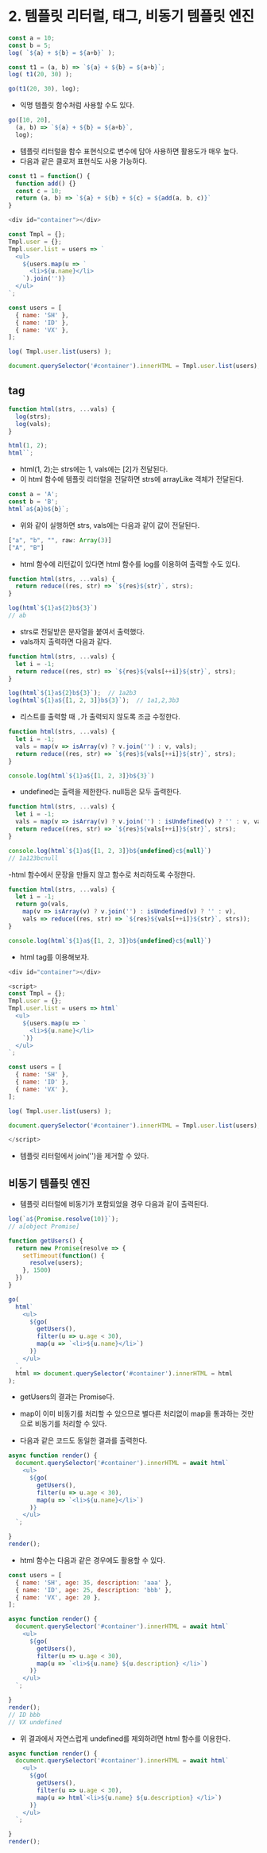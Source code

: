 # 2. 템플릿 리터럴, 태그, 비동기 템플릿 엔진

```js
const a = 10;
const b = 5;
log( `${a} + ${b} = ${a+b}` );
```

```js
const t1 = (a, b) => `${a} + ${b} = ${a+b}`;
log( t1(20, 30) );

go(t1(20, 30), log);
```

- 익명 템플릿 함수처럼 사용할 수도 있다.

```js
go([10, 20],
  (a, b) => `${a} + ${b} = ${a+b}`,
  log);
```

- 템플릿 리터럴을 함수 표현식으로 변수에 담아 사용하면 활용도가 매우 높다.
- 다음과 같은 클로저 표현식도 사용 가능하다.

```js
const t1 = function() {
  function add() {}
  const c = 10;
  return (a, b) => `${a} + ${b} + ${c} = ${add(a, b, c)}`
}
```

```js
<div id="container"></div>

const Tmpl = {};
Tmpl.user = {};
Tmpl.user.list = users => `
  <ul>
    ${users.map(u => `
      <li>${u.name}</li>
    `).join('')}
  </ul>
`;

const users = [
  { name: 'SH' },
  { name: 'ID' },
  { name: 'VX' },
];

log( Tmpl.user.list(users) );

document.querySelector('#container').innerHTML = Tmpl.user.list(users);
```

## tag

```js
function html(strs, ...vals) {
  log(strs);
  log(vals);
}

html(1, 2);
html``;
```

- html(1, 2);는 strs에는 1, vals에는 [2]가 전달된다.
- 이 html 함수에 템플릿 리터럴을 전달하면 strs에 arrayLike 객체가 전달된다.

```js
const a = 'A';
const b = 'B';
html`a${a}b${b}`;
```

- 위와 같이 실행하면 strs, vals에는 다음과 같이 값이 전달된다.

```js
["a", "b", "", raw: Array(3)]
["A", "B"]
```

- html 함수에 리턴값이 있다면 html 함수를 log를 이용하여 출력할 수도 있다.

```js
function html(strs, ...vals) {
  return reduce((res, str) => `${res}${str}`, strs);
}

log(html`${1}a${2}b${3}`)
// ab
```

- strs로 전달받은 문자열을 붙여서 출력했다.
- vals까지 출력하면 다음과 같다.

```js
function html(strs, ...vals) {
  let i = -1;
  return reduce((res, str) => `${res}${vals[++i]}${str}`, strs);
}

log(html`${1}a${2}b${3}`);  // 1a2b3
log(html`${1}a${[1, 2, 3]}b${3}`);  // 1a1,2,3b3
```

- 리스트를 출력할 때 `,`가 출력되지 않도록 조금 수정한다.

```js
function html(strs, ...vals) {
  let i = -1;
  vals = map(v => isArray(v) ? v.join('') : v, vals);
  return reduce((res, str) => `${res}${vals[++i]}${str}`, strs);
}

console.log(html`${1}a${[1, 2, 3]}b${3}`)
```

- undefined는 출력을 제한한다. null등은 모두 출력한다.

```js
function html(strs, ...vals) {
  let i = -1;
  vals = map(v => isArray(v) ? v.join('') : isUndefined(v) ? '' : v, vals);
  return reduce((res, str) => `${res}${vals[++i]}${str}`, strs);
}

console.log(html`${1}a${[1, 2, 3]}b${undefined}c${null}`)
// 1a123bcnull
```

-html 함수에서 문장을 만들지 않고 함수로 처리하도록 수정한다.

```js
function html(strs, ...vals) {
  let i = -1;
  return go(vals,
    map(v => isArray(v) ? v.join('') : isUndefined(v) ? '' : v),
    vals => reduce((res, str) => `${res}${vals[++i]}${str}`, strs));
}

console.log(html`${1}a${[1, 2, 3]}b${undefined}c${null}`)
```

- html tag를 이용해보자.

```js
<div id="container"></div>

<script>
const Tmpl = {};
Tmpl.user = {};
Tmpl.user.list = users => html`
  <ul>
    ${users.map(u => `
      <li>${u.name}</li>
    `)}
  </ul>
`;

const users = [
  { name: 'SH' },
  { name: 'ID' },
  { name: 'VX' },
];

log( Tmpl.user.list(users) );

document.querySelector('#container').innerHTML = Tmpl.user.list(users);

</script>
```

- 템플릿 리터럴에서 join('')을 제거할 수 있다.

## 비동기 템플릿 엔진

- 템플릿 리터럴에 비동기가 포함되었을 경우 다음과 같이 출력된다.

```js
log(`a${Promise.resolve(10)}`);
// a[object Promise]
```

```js
function getUsers() {
  return new Promise(resolve => {
    setTimeout(function() {
      resolve(users);
    }, 1500)
  })
}

go(
  html`
    <ul>
      ${go(
        getUsers(),
        filter(u => u.age < 30),
        map(u => `<li>${u.name}</li>`)
      )}
    </ul>
  `,
  html => document.querySelector('#container').innerHTML = html
);
```

- getUsers의 결과는 Promise다.
- map이 이미 비동기를 처리할 수 있으므로 별다른 처리없이 map을 통과하는 것만으로 비동기를 처리할 수 있다.

- 다음과 같은 코드도 동일한 결과를 출력한다.

```js
async function render() {
  document.querySelector('#container').innerHTML = await html`
    <ul>
      ${go(
        getUsers(),
        filter(u => u.age < 30),
        map(u => `<li>${u.name}</li>`)
      )}
    </ul>
  `;

}
render();
```

- html 함수는 다음과 같은 경우에도 활용할 수 있다.

```js
const users = [
  { name: 'SH', age: 35, description: 'aaa' },
  { name: 'ID', age: 25, description: 'bbb' },
  { name: 'VX', age: 20 },
];

async function render() {
  document.querySelector('#container').innerHTML = await html`
    <ul>
      ${go(
        getUsers(),
        filter(u => u.age < 30),
        map(u => `<li>${u.name} ${u.description} </li>`)
      )}
    </ul>
  `;

}
render();
// ID bbb
// VX undefined
```

- 위 결과에서 자연스럽게 undefined를 제외하려면 html 함수를 이용한다.


```js
async function render() {
  document.querySelector('#container').innerHTML = await html`
    <ul>
      ${go(
        getUsers(),
        filter(u => u.age < 30),
        map(u => html`<li>${u.name} ${u.description} </li>`)
      )}
    </ul>
  `;

}
render();
```